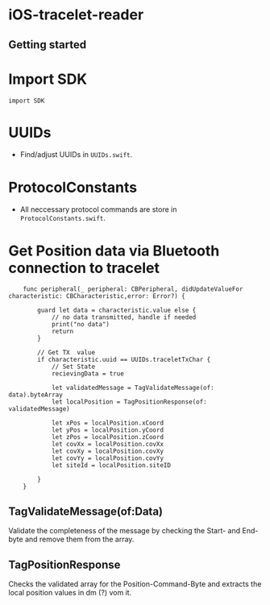 # iOS-tracelet-reader



## Getting started


# Import SDK

`import SDK`


# UUIDs
- Find/adjust UUIDs in `UUIDs.swift`.

# ProtocolConstants
- All neccessary protocol commands are store in `ProtocolConstants.swift`.

# Get Position data via Bluetooth connection to tracelet

```
    func peripheral(_ peripheral: CBPeripheral, didUpdateValueFor characteristic: CBCharacteristic,error: Error?) {
                
        guard let data = characteristic.value else {
            // no data transmitted, handle if needed
            print("no data")
            return
        }

        // Get TX  value
        if characteristic.uuid == UUIDs.traceletTxChar {
            // Set State
            recievingData = true
            
            let validatedMessage = TagValidateMessage(of: data).byteArray
            let localPosition = TagPositionResponse(of: validatedMessage)
            
            let xPos = localPosition.xCoord
            let yPos = localPosition.yCoord
            let zPos = localPosition.zCoord
            let covXx = localPosition.covXx
            let covXy = localPosition.covXy
            let covYy = localPosition.covYy
            let siteId = localPosition.siteID   
 
        }
    }

```
## TagValidateMessage(of:Data)

Validate the completeness of the message by checking the Start- and End-byte and remove them from the array.

## TagPositionResponse

Checks the validated array for the Position-Command-Byte and extracts the local position values in dm (?) vom it.



